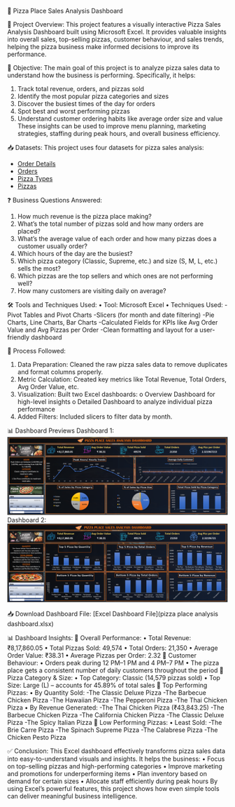🍕 Pizza Place Sales Analysis Dashboard

📌 Project Overview:
This project features a visually interactive Pizza Sales Analysis Dashboard built using Microsoft Excel. It provides valuable insights into overall sales, top-selling pizzas, customer behaviour, and sales trends, helping the pizza business make informed decisions to improve its performance.

🎯 Objective:
The main goal of this project is to analyze pizza sales data to understand how the business is performing. Specifically, it helps:
1.  Track total revenue, orders, and pizzas sold
2.	Identify the most popular pizza categories and sizes
3.	Discover the busiest times of the day for orders
4.	Spot best and worst performing pizzas
5.	Understand customer ordering habits like average order size and value
These insights can be used to improve menu planning, marketing strategies, staffing during peak hours, and overall business efficiency.

📥 Datasets:
This project uses four datasets for pizza sales analysis:
- [Order Details](order_details.csv)
- [Orders](orders.csv)
- [Pizza Types](pizza_types.csv)
- [Pizzas](pizzas.csv)

❓ Business Questions Answered:
1.	How much revenue is the pizza place making?
2.	What’s the total number of pizzas sold and how many orders are placed?
3.	What’s the average value of each order and how many pizzas does a customer usually order?
4.	Which hours of the day are the busiest?
5.	Which pizza category (Classic, Supreme, etc.) and size (S, M, L, etc.) sells the most?
6.	Which pizzas are the top sellers and which ones are not performing well?
7.	How many customers are visiting daily on average?

🛠️ Tools and Techniques Used:
•	Tool: Microsoft Excel
•	Techniques Used:
	-Pivot Tables and Pivot Charts
	-Slicers (for month and date filtering)
	-Pie Charts, Line Charts, Bar Charts
	-Calculated Fields for KPIs like Avg Order Value and Avg Pizzas per Order
	-Clean formatting and layout for a user-friendly dashboard

🔄 Process Followed:
1.	Data Preparation: Cleaned the raw pizza sales data to remove duplicates and format columns properly.
2.	Metric Calculation: Created key metrics like Total Revenue, Total Orders, Avg Order Value, etc.
3.	Visualization: Built two Excel dashboards:
o	Overview Dashboard for high-level insights
o	Detailed Dashboard to analyze individual pizza performance
4.	Added Filters: Included slicers to filter data by month.

📊 Dashboard Previews
Dashboard 1:
![Dashboard 1](Dashboard_1.png)
Dashboard 2:
![Dashboard 2](Dashboard_2.png)

📥 Download Dashboard File:
[Excel Dashboard File](pizza place analysis dashboard.xlsx)

📊 Dashboard Insights:
🔹 Overall Performance:
      •	Total Revenue: ₹8,17,860.05
      •	Total Pizzas Sold: 49,574
      •	Total Orders: 21,350
      •	Average Order Value: ₹38.31
      •	Average Pizzas per Order: 2.32
🔹 Customer Behaviour:
      •	Orders peak during 12 PM–1 PM and 4 PM–7 PM
      •	The pizza place gets a consistent number of daily customers throughout the period
🔹 Pizza Category & Size:
      •	Top Category: Classic (14,579 pizzas sold)
      •	Top Size: Large (L) – accounts for 45.89% of total sales
🔹 Top Performing Pizzas:
      •	By Quantity Sold:
	-The Classic Deluxe Pizza
	-The Barbecue Chicken Pizza
	-The Hawaiian Pizza
	-The Pepperoni Pizza
	-The Thai Chicken Pizza
      •	By Revenue Generated:
	-The Thai Chicken Pizza (₹43,843.25)
	-The Barbecue Chicken Pizza
	-The California Chicken Pizza
	-The Classic Deluxe Pizza
	-The Spicy Italian Pizza
🔹 Low Performing Pizzas:
      •	Least Sold:
	-The Brie Carre Pizza
	-The Spinach Supreme Pizza
        -The Calabrese Pizza
	-The Chicken Pesto Pizza

✅ Conclusion:
This Excel dashboard effectively transforms pizza sales data into easy-to-understand visuals and insights. It helps the business:
      •	Focus on top-selling pizzas and high-performing categories
      •	Improve marketing and promotions for underperforming items
      •	Plan inventory based on demand for certain sizes
      •	Allocate staff efficiently during peak hours
By using Excel’s powerful features, this project shows how even simple tools can deliver meaningful business intelligence.

